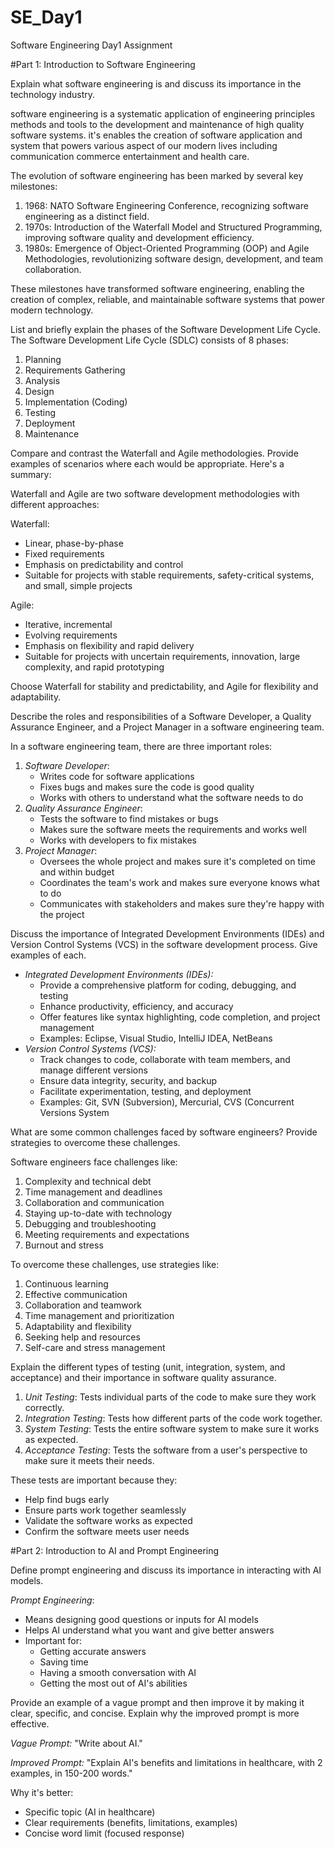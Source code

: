 # SE_Day1
Software Engineering Day1 Assignment

#Part 1: Introduction to Software Engineering

Explain what software engineering is and discuss its importance in the technology industry.

software engineering is a systematic application of engineering principles methods and tools to the development and maintenance of high quality software systems.
it's enables the creation of software application and system that powers various aspect of our modern lives including communication commerce entertainment and health care.



The evolution of software engineering has been marked by several key milestones:

1. 1968: NATO Software Engineering Conference, recognizing software engineering as a distinct field.
2. 1970s: Introduction of the Waterfall Model and Structured Programming, improving software quality and development efficiency.
3. 1980s: Emergence of Object-Oriented Programming (OOP) and Agile Methodologies, revolutionizing software design, development, and team collaboration.

These milestones have transformed software engineering, enabling the creation of complex, reliable, and maintainable software systems that power modern technology.

List and briefly explain the phases of the Software Development Life Cycle.
The Software Development Life Cycle (SDLC) consists of 8 phases:

1. Planning
2. Requirements Gathering
3. Analysis
4. Design
5. Implementation (Coding)
6. Testing
7. Deployment
8. Maintenance



Compare and contrast the Waterfall and Agile methodologies. Provide examples of scenarios where each would be appropriate.
Here's a summary:

Waterfall and Agile are two software development methodologies with different approaches:

Waterfall:

- Linear, phase-by-phase
- Fixed requirements
- Emphasis on predictability and control
- Suitable for projects with stable requirements, safety-critical systems, and small, simple projects

Agile:

- Iterative, incremental
- Evolving requirements
- Emphasis on flexibility and rapid delivery
- Suitable for projects with uncertain requirements, innovation, large complexity, and rapid prototyping

Choose Waterfall for stability and predictability, and Agile for flexibility and adaptability.

Describe the roles and responsibilities of a Software Developer, a Quality Assurance Engineer, and a Project Manager in a software engineering team.


In a software engineering team, there are three important roles:

1. *Software Developer*:
    - Writes code for software applications
    - Fixes bugs and makes sure the code is good quality
    - Works with others to understand what the software needs to do
2. *Quality Assurance Engineer*:
    - Tests the software to find mistakes or bugs
    - Makes sure the software meets the requirements and works well
    - Works with developers to fix mistakes
3. *Project Manager*:
    - Oversees the whole project and makes sure it's completed on time and within budget
    - Coordinates the team's work and makes sure everyone knows what to do
    - Communicates with stakeholders and makes sure they're happy with the project



Discuss the importance of Integrated Development Environments (IDEs) and Version Control Systems (VCS) in the software development process. Give examples of each.

- *Integrated Development Environments (IDEs):*
    - Provide a comprehensive platform for coding, debugging, and testing
    - Enhance productivity, efficiency, and accuracy
    - Offer features like syntax highlighting, code completion, and project management
    - Examples: Eclipse, Visual Studio, IntelliJ IDEA, NetBeans
- *Version Control Systems (VCS):*
    - Track changes to code, collaborate with team members, and manage different versions
    - Ensure data integrity, security, and backup
    - Facilitate experimentation, testing, and deployment
    - Examples: Git, SVN (Subversion), Mercurial, CVS (Concurrent Versions System 

What are some common challenges faced by software engineers? Provide strategies to overcome these challenges.

Software engineers face challenges like:

1. Complexity and technical debt
2. Time management and deadlines
3. Collaboration and communication
4. Staying up-to-date with technology
5. Debugging and troubleshooting
6. Meeting requirements and expectations
7. Burnout and stress

To overcome these challenges, use strategies like:

1. Continuous learning
2. Effective communication
3. Collaboration and teamwork
4. Time management and prioritization
5. Adaptability and flexibility
6. Seeking help and resources
7. Self-care and stress management

Explain the different types of testing (unit, integration, system, and acceptance) and their importance in software quality assurance.



1. _Unit Testing_: Tests individual parts of the code to make sure they work correctly.
2. _Integration Testing_: Tests how different parts of the code work together.
3. _System Testing_: Tests the entire software system to make sure it works as expected.
4. _Acceptance Testing_: Tests the software from a user's perspective to make sure it meets their needs.

These tests are important because they:

- Help find bugs early
- Ensure parts work together seamlessly
- Validate the software works as expected
- Confirm the software meets user needs

#Part 2: Introduction to AI and Prompt Engineering


Define prompt engineering and discuss its importance in interacting with AI models.

*Prompt Engineering*:

- Means designing good questions or inputs for AI models
- Helps AI understand what you want and give better answers
- Important for:
    - Getting accurate answers
    - Saving time
    - Having a smooth conversation with AI
    - Getting the most out of AI's abilities

Provide an example of a vague prompt and then improve it by making it clear, specific, and concise. Explain why the improved prompt is more effective.

_Vague Prompt:_ "Write about AI."

_Improved Prompt:_ "Explain AI's benefits and limitations in healthcare, with 2 examples, in 150-200 words."

Why it's better:

- Specific topic (AI in healthcare)
- Clear requirements (benefits, limitations, examples)
- Concise word limit (focused response)
